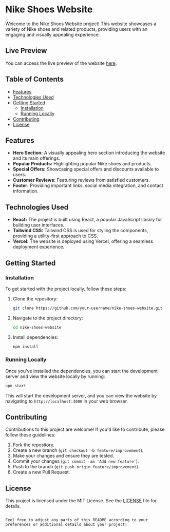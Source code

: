 # Nike Shoes Website

Welcome to the Nike Shoes Website project! This website showcases a variety of Nike shoes and related products, providing users with an engaging and visually appealing experience.

## Live Preview

You can access the live preview of the website [here](https://nike-shoes-tailwind-ashen.vercel.app/).

## Table of Contents

- [Features](#features)
- [Technologies Used](#technologies-used)
- [Getting Started](#getting-started)
  - [Installation](#installation)
  - [Running Locally](#running-locally)
- [Contributing](#contributing)
- [License](#license)

## Features

- **Hero Section:** A visually appealing hero section introducing the website and its main offerings.
- **Popular Products:** Highlighting popular Nike shoes and products.
- **Special Offers:** Showcasing special offers and discounts available to users.
- **Customer Reviews:** Featuring reviews from satisfied customers.
- **Footer:** Providing important links, social media integration, and contact information.

## Technologies Used

- **React:** The project is built using React, a popular JavaScript library for building user interfaces.
- **Tailwind CSS:** Tailwind CSS is used for styling the components, providing a utility-first approach to CSS.
- **Vercel:** The website is deployed using Vercel, offering a seamless deployment experience.

## Getting Started

### Installation

To get started with the project locally, follow these steps:

1. Clone the repository:

   ```bash
   git clone https://github.com/your-username/nike-shoes-website.git
   ```

2. Navigate to the project directory:

   ```bash
   cd nike-shoes-website
   ```

3. Install dependencies:

   ```bash
   npm install
   ```

### Running Locally

Once you've installed the dependencies, you can start the development server and view the website locally by running:

```bash
npm start
```

This will start the development server, and you can view the website by navigating to `http://localhost:3000` in your web browser.

## Contributing

Contributions to this project are welcome! If you'd like to contribute, please follow these guidelines:

1. Fork the repository.
2. Create a new branch (`git checkout -b feature/improvement`).
3. Make your changes and ensure they are tested.
4. Commit your changes (`git commit -am 'Add new feature'`).
5. Push to the branch (`git push origin feature/improvement`).
6. Create a new Pull Request.

## License

This project is licensed under the MIT License. See the [LICENSE](LICENSE) file for details.

```

Feel free to adjust any parts of this README according to your preferences or additional details about your project!
```
